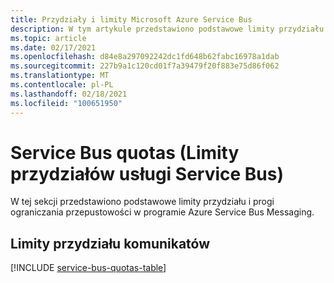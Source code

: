 ```yaml
---
title: Przydziały i limity Microsoft Azure Service Bus
description: W tym artykule przedstawiono podstawowe limity przydziału i ograniczenia przepustowości w programie Azure Service Bus Messaging. Na przykład maksymalna liczba przestrzeni nazw na subskrypcję.
ms.topic: article
ms.date: 02/17/2021
ms.openlocfilehash: d84e8a297092242dc1fd648b62fabc16978a1dab
ms.sourcegitcommit: 227b9a1c120cd01f7a39479f20f883e75d86f062
ms.translationtype: MT
ms.contentlocale: pl-PL
ms.lasthandoff: 02/18/2021
ms.locfileid: "100651950"
---
```

# <a name="service-bus-quotas"></a>Service Bus quotas (Limity przydziałów usługi Service Bus)
W tej sekcji przedstawiono podstawowe limity przydziału i progi ograniczania przepustowości w programie Azure Service Bus Messaging.

## <a name="messaging-quotas"></a>Limity przydziału komunikatów
[!INCLUDE [service-bus-quotas-table](../../includes/service-bus-quotas-table.md)]

